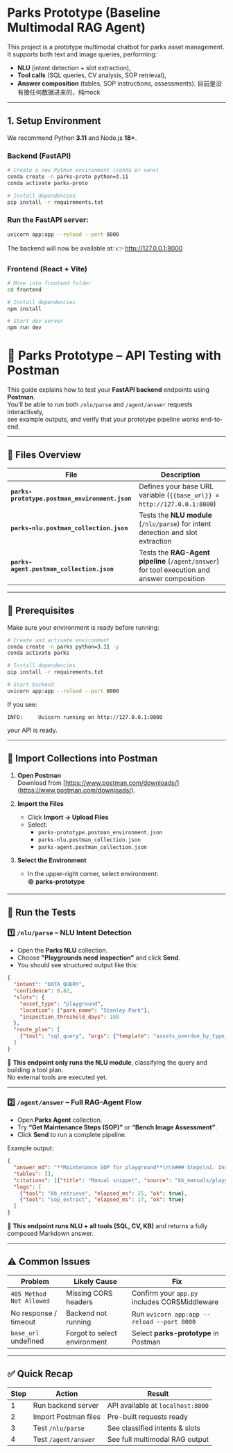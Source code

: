 # Parks Prototype (Baseline Multimodal RAG Agent)

This project is a prototype multimodal chatbot for parks asset management.  
It supports both text and image queries, performing:
- **NLU** (intent detection + slot extraction),
- **Tool calls** (SQL queries, CV analysis, SOP retrieval),
- **Answer composition** (tables, SOP instructions, assessments).
目前是没有接任何数据进来的，纯mock
---

## 1. Setup Environment

We recommend Python **3.11** and Node.js **18+**.

### Backend (FastAPI)
```bash
# Create a new Python environment (conda or venv)
conda create -n parks-proto python=3.11
conda activate parks-proto

# Install dependencies
pip install -r requirements.txt
```

### Run the FastAPI server:
```bash
uvicorn app:app --reload --port 8000
```
The backend will now be available at:
👉 http://127.0.0.1:8000

### Frontend (React + Vite)
```bash
# Move into frontend folder
cd frontend

# Install dependencies
npm install

# Start dev server
npm run dev
```


# 🧪 Parks Prototype – API Testing with Postman

This guide explains how to test your **FastAPI backend** endpoints using **Postman**.  
You’ll be able to run both `/nlu/parse` and `/agent/answer` requests interactively,  
see example outputs, and verify that your prototype pipeline works end-to-end.

---

## 📁 Files Overview

| File | Description |
|------|--------------|
| **`parks-prototype.postman_environment.json`** | Defines your base URL variable (`{{base_url}} = http://127.0.0.1:8000`) |
| **`parks-nlu.postman_collection.json`** | Tests the **NLU module** (`/nlu/parse`) for intent detection and slot extraction |
| **`parks-agent.postman_collection.json`** | Tests the **RAG-Agent pipeline** (`/agent/answer`) for tool execution and answer composition |

---

## 🧩 Prerequisites

Make sure your environment is ready before running:

```bash
# Create and activate environment
conda create -n parks python=3.11 -y
conda activate parks

# Install dependencies
pip install -r requirements.txt

# Start backend
uvicorn app:app --reload --port 8000
```

If you see:
```
INFO:     Uvicorn running on http://127.0.0.1:8000
```
your API is ready.

---

## 🧰 Import Collections into Postman

1. **Open Postman**  
   Download from [https://www.postman.com/downloads/](https://www.postman.com/downloads/).

2. **Import the Files**
   - Click **Import → Upload Files**
   - Select:
     - `parks-prototype.postman_environment.json`
     - `parks-nlu.postman_collection.json`
     - `parks-agent.postman_collection.json`

3. **Select the Environment**
   - In the upper-right corner, select environment:  
     🟢 **parks-prototype**

---

## 🚀 Run the Tests

### 1️⃣ `/nlu/parse` – NLU Intent Detection

- Open the **Parks NLU** collection.  
- Choose **"Playgrounds need inspection"** and click **Send**.  
- You should see structured output like this:

```json
{
  "intent": "DATA_QUERY",
  "confidence": 0.82,
  "slots": {
    "asset_type": "playground",
    "location": {"park_name": "Stanley Park"},
    "inspection_threshold_days": 180
  },
  "route_plan": [
    {"tool": "sql_query", "args": {"template": "assets_overdue_by_type_and_park", "params": {...}}}
  ]
}
```

🧠 **This endpoint only runs the NLU module**, classifying the query and building a tool plan.  
No external tools are executed yet.

---

### 2️⃣ `/agent/answer` – Full RAG-Agent Flow

- Open **Parks Agent** collection.  
- Try **“Get Maintenance Steps (SOP)”** or **“Bench Image Assessment”**.  
- Click **Send** to run a complete pipeline.

Example output:

```json
{
  "answer_md": "**Maintenance SOP for playground**\n\n### Steps\n1. Inspect slide surface...",
  "tables": [],
  "citations": [{"title": "Manual snippet", "source": "kb_manuals/playground_sop.pdf#p4"}],
  "logs": [
    {"tool": "kb_retrieve", "elapsed_ms": 25, "ok": true},
    {"tool": "sop_extract", "elapsed_ms": 17, "ok": true}
  ]
}
```

🧩 **This endpoint runs NLU + all tools (SQL, CV, KB)** and returns a fully composed Markdown answer.

---

## ⚠️ Common Issues

| Problem | Likely Cause | Fix |
|----------|---------------|-----|
| `405 Method Not Allowed` | Missing CORS headers | Confirm your `app.py` includes CORSMiddleware |
| No response / timeout | Backend not running | Run `uvicorn app:app --reload --port 8000` |
| `base_url` undefined | Forgot to select environment | Select **parks-prototype** in Postman |

---

## ✅ Quick Recap

| Step | Action | Result |
|------|---------|--------|
| 1 | Run backend server | API available at `localhost:8000` |
| 2 | Import Postman files | Pre-built requests ready |
| 3 | Test `/nlu/parse` | See classified intents & slots |
| 4 | Test `/agent/answer` | See full multimodal RAG output |
